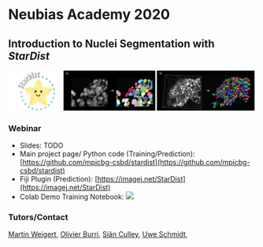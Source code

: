 # Neubias Academy 2020
## Introduction to Nuclei Segmentation with *StarDist*

![](imgs/stardist_img.png)

### Webinar

* Slides: TODO
* Main project page/ Python code (Training/Prediction): [https://github.com/mpicbg-csbd/stardist](https://github.com/mpicbg-csbd/stardist)
* Fiji Plugin (Prediction): [https://imagej.net/StarDist](https://imagej.net/StarDist)
* Colab Demo Training Notebook: [![](https://colab.research.google.com/assets/colab-badge.svg)](https://colab.research.google.com/github/maweigert/neubias_academy_stardist/blob/master/notebooks/stardist_example_2D_colab.ipynb)



### Tutors/Contact

[Martin Weigert](mailto:martin.weigert@epfl.ch),
[Olivier Burri](mailto:olivier.burri@epfl.ch),
[Siân Culley](mailto:s.culley@ucl.ac.uk),
[Uwe Schmidt](mailto:research@uweschmidt.org), 
